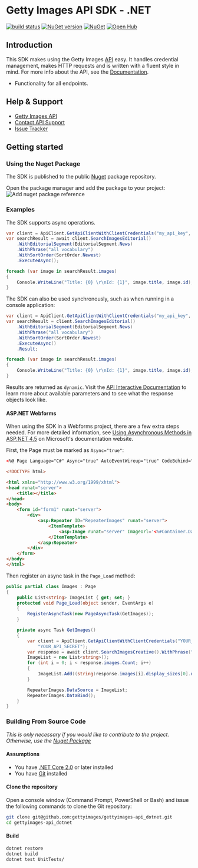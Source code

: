 # Getty Images API SDK - .NET
[![build status](https://travis-ci.org/gettyimages/gettyimages-api_dotnet.svg?branch=master)](https://travis-ci.org/gettyimages/gettyimages-api_dotnet)
[![NuGet version](https://badge.fury.io/nu/gettyimages.api.svg)](https://badge.fury.io/nu/gettyimages.api)
[![NuGet](https://img.shields.io/nuget/dt/GettyImages.Api.svg?style=flat-square)](https://www.nuget.org/packages/gettyimages.api)
[![Open Hub](https://img.shields.io/badge/Open-Hub-0185CA.svg)](https://www.openhub.net/p/gettyimages-api_dotnet)


## Introduction
This SDK makes using the Getty Images [API](http://developers.gettyimages.com) easy. It handles credential management, makes HTTP requests and is written with a fluent style in mind. For more info about the API, see the [Documentation](https://developers.gettyimages.com/api/).

* Functionality for all endpoints.

## Help & Support

* [Getty Images API](http://developers.gettyimages.com/)
* [Contact API Support](mailto:apisupport@gettyimages.com)
* [Issue Tracker](https://github.com/gettyimages/gettyimages-api_dotnet/issues)

## Getting started
### Using the Nuget Package
The SDK is published to the public [Nuget](https://www.nuget.org/packages/GettyImages.Api/) package repository.

Open the package manager and add the package to your project:
![Add nuget package reference](https://raw.githubusercontent.com/gettyimages/gettyimages-api_dotnet/master/nuget-add-ref.png)

### Examples
The SDK supports async operations.
```csharp
var client = ApiClient.GetApiClientWithClientCredentials("my_api_key", "my_api_secret");
var searchResult = await client.SearchImagesEditorial()
    .WithEditorialSegment(EditorialSegment.News)
    .WithPhrase("all vocabulary")
    .WithSortOrder(SortOrder.Newest)
    .ExecuteAsync();

foreach (var image in searchResult.images)
{
    Console.WriteLine("Title: {0} \r\nId: {1}", image.title, image.id);
}
````

The SDK can also be used synchronously, such as when running in a console application:

```csharp
var client = ApiClient.GetApiClientWithClientCredentials("my_api_key", "my_api_secret");
var searchResult = client.SearchImagesEditorial()
    .WithEditorialSegment(EditorialSegment.News)
    .WithPhrase("all vocabulary")
    .WithSortOrder(SortOrder.Newest)
    .ExecuteAsync()
    .Result;

foreach (var image in searchResult.images)
{
    Console.WriteLine("Title: {0} \r\nId: {1}", image.title, image.id);
}

````

Results are returned as `dynamic`. Visit the [API Interactive Documentation](https://api.gettyimages.com/swagger) to learn more about available parameters and to see what the response objects look like.

#### ASP.NET Webforms

When using the SDK in a Webforms project, there are a few extra steps needed. For more detailed information, see [Using Asynchronous Methods in ASP.NET 4.5](https://docs.microsoft.com/en-us/aspnet/web-forms/overview/performance-and-caching/using-asynchronous-methods-in-aspnet-45) on Microsoft's documentation website.

First, the Page must be marked as `Async="true"`:

```html
<%@ Page Language="C#" Async="true" AutoEventWireup="true" CodeBehind="Images.aspx.cs" Inherits="WebFormsSdkTest.Images" %>

<!DOCTYPE html>

<html xmlns="http://www.w3.org/1999/xhtml">
<head runat="server">
    <title></title>
</head>
<body>
    <form id="form1" runat="server">
        <div>
            <asp:Repeater ID="RepeaterImages" runat="server">
                <ItemTemplate>
                    <asp:Image runat="server" ImageUrl='<%#Container.DataItem%>'/>
                </ItemTemplate>
            </asp:Repeater>
        </div>
    </form>
</body>
</html>

```

Then register an async task in the `Page_Load` method:

```csharp
public partial class Images : Page
{
    public List<string> ImageList { get; set; }
    protected void Page_Load(object sender, EventArgs e)
    {
        RegisterAsyncTask(new PageAsyncTask(GetImages));
    }

    private async Task GetImages()
    {
        var client = ApiClient.GetApiClientWithClientCredentials("YOUR_API_KEY",
            "YOUR_API_SECRET");
        var response = await client.SearchImagesCreative().WithPhrase("tacos").ExecuteAsync();
        ImageList = new List<string>();
        for (int i = 0; i < response.images.Count; i++)
        {
            ImageList.Add((string)response.images[i].display_sizes[0].uri);
        }

        RepeaterImages.DataSource = ImageList;
        RepeaterImages.DataBind();
    }
}

```

### Building From Source Code
_This is only necessary if you would like to contribute to the project. Otherwise, use the [Nuget Package](#using-the-nuget-package)_

#### Assumptions
+ You have [.NET Core 2.0](https://www.microsoft.com/net/learn/get-started/windows) or later installed
+ You have [Git](https://git-scm.com/downloads) installed

#### Clone the repository
Open a console window (Command Prompt, PowerShell or Bash) and issue the following commands to clone the Git repository:
```sh
git clone git@github.com:gettyimages/gettyimages-api_dotnet.git
cd gettyimages-api_dotnet
```

#### Build

```sh
dotnet restore
dotnet build
dotnet test UnitTests/
```

